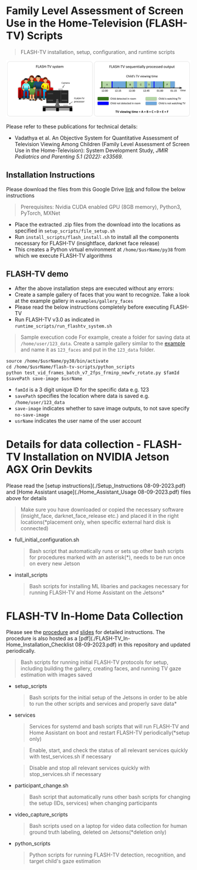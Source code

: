# Family Level Assessment of Screen Use in the Home-Television (FLASH-TV) Scripts
> FLASH-TV installation, setup, configuration, and runtime scripts
<img src="pngs/teaser_small.png"/>

Please refer to these publications for technical details:
 - Vadathya et al. An Objective System for Quantitative Assessment of Television Viewing Among Children (Family Level Assessment of Screen Use in the Home-Television): System Development Study, _JMIR Pediatrics and Parenting 5.1 (2022): e33569._

## Installation Instructions 
Please download the files from this Google Drive [link](https://drive.google.com/drive/folders/1hth1P58s5V-CGqdMYpZw2_dalI-RecTm?usp=share_link) and follow the below instructions
> Prerequisites: Nvidia CUDA enabled GPU (8GB memory), Python3, PyTorch, MXNet

 - Place the extracted .zip files from the download into the locations as specified in `setup_scripts/file_setup.sh`
 - Run `install_scripts/flash_install.sh` to install all the components necessary for FLASH-TV (insightface, darknet face release)
 - This creates a Python virtual environment at `/home/$usrName/py38` from which we execute FLASH-TV algorithms

## FLASH-TV demo 
 - After the above installation steps are executed without any errors:
 - Create a sample gallery of faces that you want to recognize. Take a look at the example gallery in `examples/gallery_faces`
 - Please read the below instructions completely before executing FLASH-TV
 - Run FLASH-TV v3.0 as indicated in `runtime_scripts/run_flashtv_system.sh`
  
  > Sample execution code
  For example, create a folder for saving data at `/home/user/123_data`. Create a sample gallery similar to the [example](examples/gallery_faces) and name it as `123_faces` and put in the `123_data` folder.
  
  ```
  source /home/$usrName/py38/bin/activate
  cd /home/$usrName/flash-tv-scripts/python_scripts
  python test_vid_frames_batch_v7_2fps_frminp_newfv_rotate.py $famId $savePath save-image $usrName
  ```
  
  - `famId` is a 3 digit unique ID for the specific data e.g. 123
  - `savePath` specifies the location where data is saved e.g. `/home/user/123_data`
  - `save-image` indicates whether to save image outputs, to not save specify `no-save-image`
  - `usrName` indicates the user name of the user account

# Details for data collection - FLASH-TV Installation on NVIDIA Jetson AGX Orin Devkits
Please read the [setup instructions](./Setup_Instructions 08-09-2023.pdf) and [Home Assistant usage](./Home_Assistant_Usage 08-09-2023.pdf) files above for details
> Make sure you have downloaded or copied the necessary software (insight_face, darknet_face_release etc.) and placed it in the right locations(\*placement only, when specific external hard disk is connected)

 - full_initial_configuration.sh
   > Bash script that automatically runs or sets up other bash scripts for procedures marked with an asterisk(\*), needs to be run once on every new Jetson

 - install_scripts
   > Bash scripts for installing ML libaries and packages necessary for running FLASH-TV and Home Assistant on the Jetsons\*

# FLASH-TV In-Home Data Collection
Please see the [procedure](https://docs.google.com/document/d/1YsyBKnJgQ7WB-XFTUHe-cB27ZMZT5CRpLUyl3zfOLHs/) and [slides](https://bcmedu-my.sharepoint.com/:f:/g/personal/207282_bcm_edu/EqhtrTeGWm9DqhoshCBtBtUB0J5otZWmKRoay09M_0a9Hw?e=gyoOaa) for detailed instructions. The procedure is also hosted as a [pdf](./FLASH-TV_In-Home_Installation_Checklist 08-09-2023.pdf) in this repository and updated periodically.
  > Bash scripts for running initial FLASH-TV protocols for setup, including building the gallery, creating faces, and running TV gaze estimation with images saved
- setup_scripts
  > Bash scripts for the initial setup of the Jetsons in order to be able to run the other scripts and services and properly save data\*
- services
  > Services for systemd and bash scripts that will run FLASH-TV and Home Assistant on boot and restart FLASH-TV periodically(\*setup only)
 
  > Enable, start, and check the status of all relevant services quickly with test_services.sh if necessary
  
  > Disable and stop all relevant services quickly with stop_services.sh if necessary
- participant_change.sh 
  > Bash script that automatically runs other bash scripts for changing the setup (IDs, services) when changing participants
- video_capture_scripts
  > Bash scripts used on a laptop for video data collection for human ground truth labeling, deleted on Jetsons(\*deletion only)
- python_scripts
  > Python scripts for running FLASH-TV detection, recognition, and target child's gaze estimation
